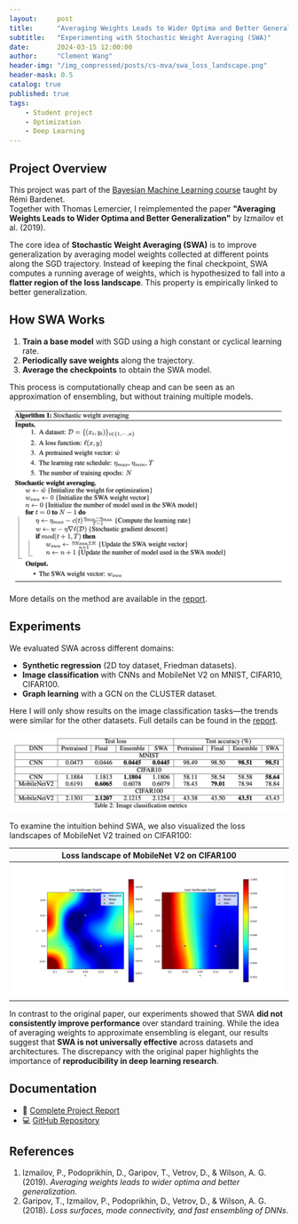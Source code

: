```yaml
---
layout:     post
title:      "Averaging Weights Leads to Wider Optima and Better Generalization"
subtitle:   "Experimenting with Stochastic Weight Averaging (SWA)"
date:       2024-03-15 12:00:00
author:     "Clement Wang"
header-img: "/img_compressed/posts/cs-mva/swa_loss_landscape.png"
header-mask: 0.5
catalog: true
published: true
tags:
    - Student project
    - Optimization
    - Deep Learning
---
```


## Project Overview

This project was part of the [Bayesian Machine Learning course](https://github.com/rbardenet/bml-course) taught by Rémi Bardenet.  
Together with Thomas Lemercier, I reimplemented the paper **"Averaging Weights Leads to Wider Optima and Better Generalization"** by Izmailov et al. (2019).  

The core idea of **Stochastic Weight Averaging (SWA)** is to improve generalization by averaging model weights collected at different points along the SGD trajectory. Instead of keeping the final checkpoint, SWA computes a running average of weights, which is hypothesized to fall into a **flatter region of the loss landscape**. This property is empirically linked to better generalization. 


## How SWA Works

1. **Train a base model** with SGD using a high constant or cyclical learning rate.  
2. **Periodically save weights** along the trajectory.  
3. **Average the checkpoints** to obtain the SWA model.  

This process is computationally cheap and can be seen as an approximation of ensembling, but without training multiple models.  

![SWA algorithm](/img_compressed/posts/cs-mva/swa_algo.png)

More details on the method are available in the [report](https://raw.githubusercontent.com/clementw168/BayesianML-SWA/main/BayesianML_Report.pdf).  


## Experiments

We evaluated SWA across different domains:  

- **Synthetic regression** (2D toy dataset, Friedman datasets).  
- **Image classification** with CNNs and MobileNet V2 on MNIST, CIFAR10, CIFAR100.  
- **Graph learning** with a GCN on the CLUSTER dataset.  

Here I will only show results on the image classification tasks—the trends were similar for the other datasets. Full details can be found in the [report](https://raw.githubusercontent.com/clementw168/BayesianML-SWA/main/BayesianML_Report.pdf).  

![Results on image classification](/img_compressed/posts/cs-mva/swa_image.png)

To examine the intuition behind SWA, we also visualized the loss landscapes of MobileNet V2 trained on CIFAR100:  

| Loss landscape of MobileNet V2 on CIFAR100 |
|:------------------------------------------:|
| ![Visualization](/img_compressed/posts/cs-mva/swa_loss_landscape.png) |


In contrast to the original paper, our experiments showed that SWA **did not consistently improve performance** over standard training. While the idea of averaging weights to approximate ensembling is elegant, our results suggest that **SWA is not universally effective** across datasets and architectures. The discrepancy with the original paper highlights the importance of **reproducibility in deep learning research**.


## Documentation

- 📄 [Complete Project Report](https://raw.githubusercontent.com/ThomasLEMERCIER/BayesianML-SWA/main/BayesianML_Report.pdf)  
- 💻 [GitHub Repository](https://github.com/ThomasLEMERCIER/BayesianML-SWA)  


## References

1. Izmailov, P., Podoprikhin, D., Garipov, T., Vetrov, D., & Wilson, A. G. (2019). *Averaging weights leads to wider optima and better generalization*.  
2. Garipov, T., Izmailov, P., Podoprikhin, D., Vetrov, D., & Wilson, A. G. (2018). *Loss surfaces, mode connectivity, and fast ensembling of DNNs*.  
